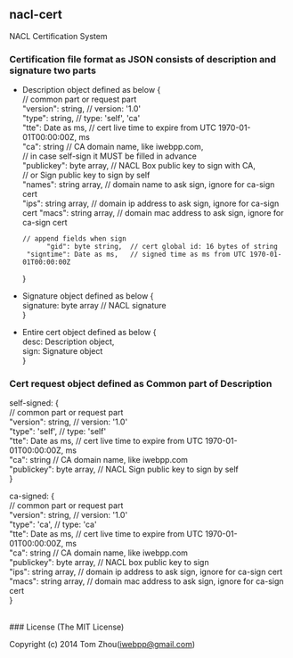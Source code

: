 nacl-cert
---------

NACL Certification System


### Certification file format as JSON consists of description and signature two parts

* Description object defined as below
  {  
      // common part or request part  
        "version": string,       // version: '1.0'  
           "type": string,       // type: 'self', 'ca'  
            "tte": Date as ms,   // cert live time to expire from UTC 1970-01-01T00:00:00Z, ms  
             "ca": string        // CA domain name, like iwebpp.com,  
                                 // in case self-sign it MUST be filled in advance  
      "publickey": byte array,   // NACL Box public key to sign with CA,  
                                 // or Sign public key to sign by self  
          "names": string array, // domain name to ask sign, ignore for ca-sign cert  
            "ips": string array, // domain ip address to ask sign, ignore for ca-sign cert
           "macs": string array, // domain mac address to ask sign, ignore for ca-sign cert  
              
      // append fields when sign  
            "gid": byte string,  // cert global id: 16 bytes of string  
       "signtime": Date as ms,   // signed time as ms from UTC 1970-01-01T00:00:00Z  
  }  
* Signature object defined as below
  {  
      signature: byte array      // NACL signature  
  }  
* Entire cert object defined as below
  {  
      desc: Description object,  
      sign: Signature object  
  }  

### Cert request object defined as Common part of Description

self-signed:  {  
     // common part or request part  
        "version": string,       // version: '1.0'  
           "type": 'self',       // type: 'self'  
            "tte": Date as ms,   // cert live time to expire from UTC 1970-01-01T00:00:00Z, ms  
             "ca": string        // CA domain name, like iwebpp.com  
      "publickey": byte array,   // NACL Sign public key to sign by self  
  }  
  
ca-signed:  {  
     // common part or request part  
        "version": string,       // version: '1.0'  
           "type": 'ca',         // type: 'ca'  
            "tte": Date as ms,   // cert live time to expire from UTC 1970-01-01T00:00:00Z, ms  
             "ca": string        // CA domain name, like iwebpp.com  
      "publickey": byte array,   // NACL box public key to sign  
            "ips": string array, // domain ip address to ask sign, ignore for ca-sign cert
           "macs": string array, // domain mac address to ask sign, ignore for ca-sign cert  
  }  

<br/>
### License
(The MIT License)

Copyright (c) 2014 Tom Zhou(iwebpp@gmail.com)


